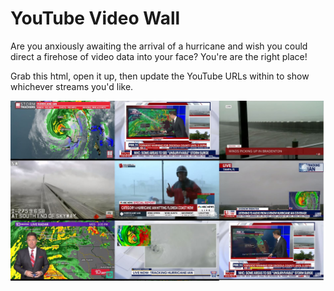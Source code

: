 # YouTube Video Wall
Are you anxiously awaiting the arrival of a hurricane and wish you could direct a firehose of video data into your face?  You're are the right place!

Grab this html, open it up, then update the YouTube URLs within to show whichever streams you'd like.

![Screenshot](screenshot.JPG "Screenshot")